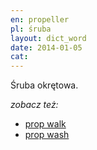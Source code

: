 ```yaml
---
en: propeller
pl: śruba
layout: dict_word
date: 2014-01-05
cat: 
---
```


Śruba okrętowa.

*zobacz też:*

* [prop walk](/dict/p/prop-walk.html)
* [prop wash](/dict/p/prop-wash.html)